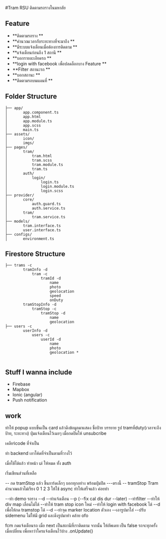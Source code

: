 #Tram RSU
ติดตามรถรางในมหาลัย

## Feature
* **ติดตามรถราง **
* **คำนวณเวลากับระยะทางที่จะมาถึง **
* **มีระบบแจ้งเตือนเมื่อต้องการติดตาม **
* **แจ้งเตือนก่อนถึง 1 สถานี **
* **บอกรายละเอียดรถ **
* **login with facebook เพื่อปลดล็อกบาง Feature **
* **Filter สถานะรถ **
* **บอกสถานะ **
* **ติดตามรถบนแผนที่ **

## Folder Structure

```
├── app/
│       app.component.ts
│       app.html
│       app.module.ts
│       app.scss
│       main.ts
├── assets/
│       icon/
│       imgs/
├── pages/
│       tram/
│           tram.html
│           tram.scss
│           tram.module.ts
│           tram.ts
│       auth/
│           login/
│               login.ts
│               login.module.ts
│               login.scss
├── provider/
│       core/
│           auth.guard.ts
│           auth.service.ts
│       tram/
│           tram.service.ts
├── models/
│       tram.interface.ts
│       user.interface.ts
├── configs/
│       environment.ts

```

## Firestore Structure

```
├── trams -c
        tramInfo -d
            tram -c
                tramId -d
                    name
                    photo
                    geolocation
                    speed
                    onDuty
        tramStopInfo -d
            tramStop -c
                tramStop -d
                    name
                    geolocation
├── users -c
        userInfo -d
            users -c
                userId -d
                    name
                    photo
                    geolocation *


```

## Stuff I wanna include

* Firebase
* Mapbox
* Ionic (angular)
* Push notification


## work
ทำให้ popup แบบขึ้นเป็น card แล้วดึงข้อมูลมาแสดง ชื่อป้าย บรรยาย รูป tramที่duty(เวลาจะถึงป้าย, ระยะทาง) ปุ่มแจ้งเตือนไว้เฉยๆ เมื่อกดปิดให้ unsubcribe

เคลียร์code ที่จำเป็น  

ทำ backend เอาโค้ดที่จำเป็นตามที่วางไว้

เมื่อใช้ได้แล้ว ทำหน้า ui ให้หมด ทั้ง auth 

เริ่มเขียนส่วนที่เหลือ

-- กด tramStop แล้ว ขึ้นการ์ดเล็กๆ บอกทุกอย่าง พร้อมปุ่มปิด ---ตรงนี้
-- tramStop Tram คำนวณแล้วไม่เรียง  0 1 2 3 ให้ใช้ async ทำให้เสร็จแล้ว ค่อยทำ

--ทำ demo รถราง --d
--ทำแจ้งเตือน --p  (--fix cal dis dur --later)
--ทำfilter 
--ทำให้ div map เลื่อนไม่ได้
--ทำให้ tram stop icon ใหม่
--ทำให้ login with facebook ได้ --d เพื่อให้กด tramstop ได้ --d
--ทำจุด marker location ตัวเอง
--เอารูปมาใส่
--ปรับ sidemenu ไม่ให้มี grid และดึงรูปมาทำ คล้าย ofo


fcm
กดแจ้งเตือนรถ เมื่อ next เป็นสถานีที่เราติดตาม จากนั้น ให้อัพเดท เป็น false 
รถจะทุกครั้ง เมื่อเปลี่ยน เพื่อหาว่าใครแจ้งเตือนไว้บ้าง .onUpdate()
